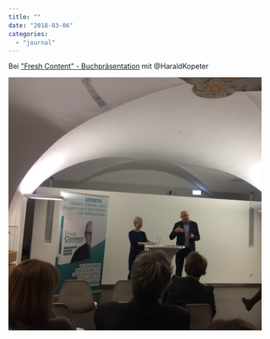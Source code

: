 ```yaml
---
title: ""
date: "2018-03-06"
categories: 
  - "journal"
---
```


Bei ["Fresh Content" - Buchpräsentation](http://www.landesbibliothek.steiermark.at/cms/beitrag/12650814/68702487/_1) mit @HaraldKopeter

![](images/e72865a524.jpg)
